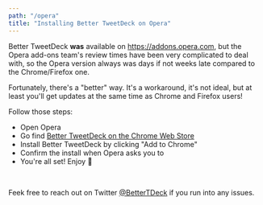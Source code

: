 ```yaml
---
path: "/opera"
title: "Installing Better TweetDeck on Opera"
---
```


Better TweetDeck **was** available on https://addons.opera.com, but the Opera add-ons team's review times have been very complicated to deal with, so the Opera version always was days if not weeks late compared to the Chrome/Firefox one.

Fortunately, there's a "better" way. It's a workaround, it's not ideal, but at least you'll get updates at the same time as Chrome and Firefox users!

Follow those steps:

- Open Opera
- Go find [Better TweetDeck on the Chrome Web Store](https://better.tw/chrome)
- Install Better TweetDeck by clicking "Add to Chrome"
- Confirm the install when Opera asks you to
- You're all set! Enjoy 🎊

<br/>

Feek free to reach out on Twitter [@BetterTDeck](https://twitter.com/BetterTDeck) if you run into any issues.
